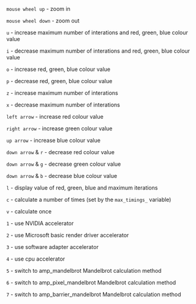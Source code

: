 `mouse wheel up` - zoom in

`mouse wheel down` - zoom out

`u` - increase maximum number of interations and red, green, blue colour value

`i` - decrease maximum number of interations and red, green, blue colour value

`o` - increase red, green, blue colour value

`p` - decrease red, green, blue colour value

`z` - increase maximum number of interations

`x` - decrease maximum number of interations

`left arrow` - increase red colour value

`right arrow` - increase green colour value

`up arrow` - increase blue colour value

`down arrow` & `r` - decrease red colour value

`down arrow` & `g` - decrease green colour value

`down arrow` & `b` - decrease blue colour value

`l` - display value of red, green, blue and maximum iterations

`c` - calculate a number of times (set by the `max_timings_` variable)

`v` - calculate once

`1` - use NVIDIA accelerator

`2` - use Microsoft basic render driver accelerator

`3` - use software adapter accelerator

`4` - use cpu accelerator

`5` - switch to amp_mandelbrot Mandelbrot calculation method

`6` - switch to amp_pixel_mandelbrot Mandelbrot calculation method

`7` - switch to amp_barrier_mandelbrot Mandelbrot calculation method
